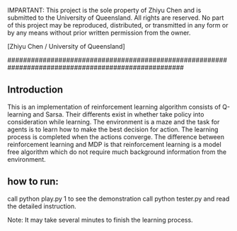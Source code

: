 IMPARTANT: This project is the sole property of Zhiyu Chen and is submitted to the University of Queensland. All rights are reserved. No part of this project may be reproduced, distributed, or transmitted in any form or by any means without prior written permission from the owner.

[Zhiyu Chen / University of Queensland]

#####################################################################################################

## Introduction
This is an implementation of reinforcement learning algorithm consists of Q-learning and Sarsa. Their differents exist in whether take policy into consideration while learning. The environment is a maze and the task for agents is to learn how to make the best decision for action. The learning process is completed when the actions converge.
The difference between reinforcement learning and MDP is that reinforcement learning is a model free algorithm which do not require much background information from the environment.

## how to run:
call python play.py 1 to see the demonstration call python tester.py and read the detailed instruction.

Note: It may take several minutes to finish the learning process.